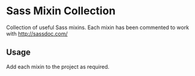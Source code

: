 # Sass Mixin Collection

Collection of useful Sass mixins.
Each mixin has been commented to work with http://sassdoc.com/

## Usage
Add each mixin to the project as required.
